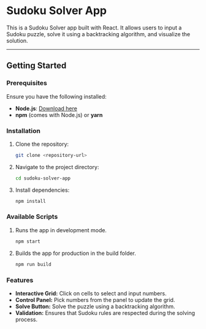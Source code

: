 # Sudoku Solver App

This is a Sudoku Solver app built with React. It allows users to input a Sudoku puzzle, solve it using a backtracking algorithm, and visualize the solution.

---

## Getting Started

### Prerequisites

Ensure you have the following installed:
- **Node.js**: [Download here](https://nodejs.org)
- **npm** (comes with Node.js) or **yarn**

### Installation

1. Clone the repository:
   ```bash
   git clone <repository-url>
    ```
2. Navigate to the project directory:
    ```bash
    cd sudoku-solver-app
   ```
3. Install dependencies:
   ```bash
   npm install
   ```
### Available Scripts
1. Runs the app in development mode.

    ```bash
    npm start
    ```

2. Builds the app for production in the build folder.
    ```bash
    npm run build 
    ```
   
### Features
* **Interactive Grid:** Click on cells to select and input numbers.
* **Control Panel:** Pick numbers from the panel to update the grid.
* **Solve Button:** Solve the puzzle using a backtracking algorithm.
* **Validation:** Ensures that Sudoku rules are respected during the solving process.